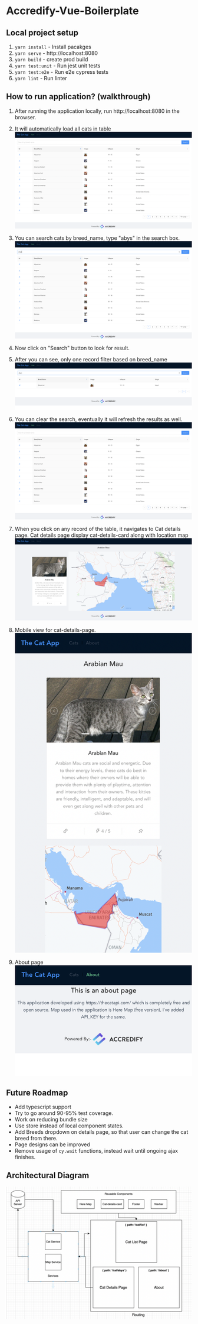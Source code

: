 # Accredify-Vue-Boilerplate

## Local project setup

1. `yarn install` - Install pacakges
2. `yarn serve` - http://localhost:8080
3. `yarn build` - create prod build
4. `yarn test:unit` - Run jest unit tests
5. `yarn test:e2e` - Run e2e cypress tests
6. `yarn lint` - Run linter

## How to run application? (walkthrough)

1. After running the application locally, run http://localhost:8080 in the browser.

2. It will automatically load all cats in table
![Cat breeds](https://github.com/pankajparkar/Cat-App/blob/master/front-end/boilerplate/images/1-cat-list.png)

3. You can search cats by breed_name, type "abys" in the search box.
![Search by breed_name](https://github.com/pankajparkar/Cat-App/blob/master/front-end/boilerplate/images/2-search-abys.png)
4. Now click on "Search" button to look for result.

5. After you can see, only one record filter based on breed_name
![Filtered result](https://github.com/pankajparkar/Cat-App/blob/master/front-end/boilerplate/images/3-click-search-button.png)

6. You can clear the search, eventually it will refresh the results as well.
![Filtered result](https://github.com/pankajparkar/Cat-App/blob/master/front-end/boilerplate/images/4-clear-search.png)

7. When you click on any record of the table, it navigates to Cat details page. Cat details page display cat-details-card along with location map
![Cat details](https://github.com/pankajparkar/Cat-App/blob/master/front-end/boilerplate/images/5-click-arbian-mau.png)

8. Mobile view for cat-details-page.
![Mobile view Cat details](https://github.com/pankajparkar/Cat-App/blob/master/front-end/boilerplate/images/6-mobile-view.png)

9. About page
![About page](https://github.com/pankajparkar/Cat-App/blob/master/front-end/boilerplate/images/7-about-page.png)

## Future Roadmap

- Add typescript support
- Try to go around 90-95% test coverage.
- Work on reducing bundle size
- Use store instead of local component states.
- Add Breeds dropdown on details page, so that user can change the cat breed from there.
- Page designs can be improved
- Remove usage of `cy.wait` functions, instead wait until ongoing ajax finishes.

## Architectural Diagram

![Architecture](https://github.com/pankajparkar/Cat-App/blob/master/front-end/boilerplate/images/architecture.png)